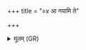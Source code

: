 +++
title = "०४ आ नयामि ते"

+++
<details><summary>मूलम् (GR)</summary>

आ नयामि ते मनो  
अश्वम् इवाश्वाभिधान्या ।  
उप ते मुञ्चे मनः  
पदोर् उपानहौ यथा ॥
</details>